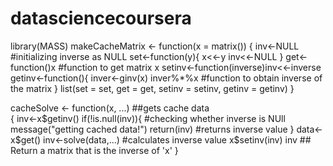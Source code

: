 # datasciencecoursera
library(MASS)
makeCacheMatrix <- function(x = matrix()) {
  inv<-NULL            #initializing inverse as NULL
  set<-function(y){
                  x<<-y
                  inv<<-NULL
                   }
  get<-function()x             #function to get matrix x
  setinv<-function(inverse)inv<<-inverse
  getinv<-function(){ 
                    inver<-ginv(x)
                    inver%*%x           #function to obtain inverse of the matrix
                    }
  list(set = set, get = get, 
       setinv = setinv, 
       getinv = getinv)
}



cacheSolve <- function(x, ...) ##gets cache data      
  {
  inv<-x$getinv()                  
  if(!is.null(inv)){                 #checking whether inverse is NUll 
                     message("getting cached data!")
                     return(inv)                       #returns inverse value
  }
  data<-x$get()
  inv<-solve(data,...)              #calculates inverse value
  x$setinv(inv)
  inv   ## Return a matrix that is the inverse of 'x'
}
